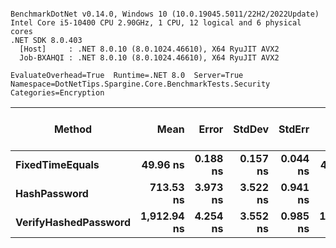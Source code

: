 ```

BenchmarkDotNet v0.14.0, Windows 10 (10.0.19045.5011/22H2/2022Update)
Intel Core i5-10400 CPU 2.90GHz, 1 CPU, 12 logical and 6 physical cores
.NET SDK 8.0.403
  [Host]     : .NET 8.0.10 (8.0.1024.46610), X64 RyuJIT AVX2
  Job-BXAHQI : .NET 8.0.10 (8.0.1024.46610), X64 RyuJIT AVX2

EvaluateOverhead=True  Runtime=.NET 8.0  Server=True  
Namespace=DotNetTips.Spargine.Core.BenchmarkTests.Security  Categories=Encryption  

```
| Method               | Mean        | Error    | StdDev   | StdErr   | Min         | Q1          | Median      | Q3          | Max         | Op/s         | CI99.9% Margin | Iterations | Kurtosis | MValue | Skewness | Rank | LogicalGroup | Baseline | Gen0   | Exceptions | Code Size | Completed Work Items | Lock Contentions | Allocated |
|--------------------- |------------:|---------:|---------:|---------:|------------:|------------:|------------:|------------:|------------:|-------------:|---------------:|-----------:|---------:|-------:|---------:|-----:|------------- |--------- |-------:|-----------:|----------:|---------------------:|-----------------:|----------:|
| **FixedTimeEquals**      |    **49.96 ns** | **0.188 ns** | **0.157 ns** | **0.044 ns** |    **49.79 ns** |    **49.81 ns** |    **49.92 ns** |    **50.04 ns** |    **50.33 ns** | **20,017,412.7** |       **6.478 ns** |      **13.00** |    **2.961** |  **2.000** |   **0.9133** |    **1** | *****            | **No**       | **0.0007** |          **-** |     **632 B** |                    **-** |                **-** |      **64 B** |
| **HashPassword**         |   **713.53 ns** | **3.973 ns** | **3.522 ns** | **0.941 ns** |   **707.96 ns** |   **710.20 ns** |   **714.51 ns** |   **716.35 ns** |   **717.96 ns** |  **1,401,480.2** |       **6.529 ns** |      **14.00** |    **1.491** |  **2.000** |  **-0.4525** |    **2** | *****            | **No**       | **0.0038** |          **-** |     **358 B** |                    **-** |                **-** |     **432 B** |
| **VerifyHashedPassword** | **1,912.94 ns** | **4.254 ns** | **3.552 ns** | **0.985 ns** | **1,907.33 ns** | **1,909.89 ns** | **1,912.92 ns** | **1,915.03 ns** | **1,918.94 ns** |    **522,755.2** |       **6.007 ns** |      **13.00** |    **1.761** |  **2.000** |   **0.0239** |    **3** | *****            | **No**       | **0.0114** |          **-** |   **2,905 B** |                    **-** |                **-** |    **1080 B** |
